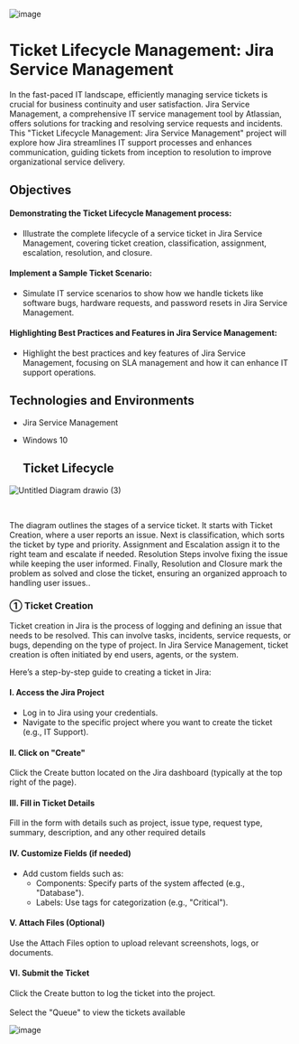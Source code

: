 ![image](https://github.com/user-attachments/assets/067718d7-7f9e-400e-9f0b-c36bc35dd1d0)
<h1>Ticket Lifecycle Management: Jira Service Management </h1>

<p>In the fast-paced IT landscape, efficiently managing service tickets is crucial for business continuity and user satisfaction. Jira Service Management, a comprehensive IT service management tool by Atlassian, offers solutions for tracking and resolving service requests and incidents. This "Ticket Lifecycle Management: Jira Service Management" project will explore how Jira streamlines IT support processes and enhances communication, guiding tickets from inception to resolution to improve organizational service delivery.</p>


<h2>Objectives</h2>

  
<h4>Demonstrating the Ticket Lifecycle Management process: </h4>

- Illustrate the complete lifecycle of a service ticket in Jira Service Management, covering ticket creation, classification, assignment, escalation, resolution, and closure.
  
<h4>Implement a Sample Ticket Scenario: </h4>

- Simulate IT service scenarios to show how we handle tickets like software bugs, hardware requests, and password resets in Jira Service Management.
  
<h4>Highlighting Best Practices and Features in Jira Service Management: </h4>

- Highlight the best practices and key features of Jira Service Management, focusing on SLA management and how it can enhance IT support operations.




<h2>Technologies and Environments</h2>

- Jira Service Management 
- Windows 10

  <h2>Ticket Lifecycle</h2>
  
![Untitled Diagram drawio (3)](https://github.com/user-attachments/assets/99514443-0931-4698-94ff-4b2a5ce8f9b3)



<br>

<p>The diagram outlines the stages of a service ticket. It starts with Ticket Creation, where a user reports an issue. Next is classification, which sorts the ticket by type and priority. Assignment and Escalation assign it to the right team and escalate if needed. Resolution Steps involve fixing the issue while keeping the user informed. Finally, Resolution and Closure mark the problem as solved and close the ticket, ensuring an organized approach to handling user issues..</p>


<h3>&#9312; Ticket Creation</h3>


<p>Ticket creation in Jira is the process of logging and defining an issue that needs to be resolved. This can involve tasks, incidents, service requests, or bugs, depending on the type of project. In Jira Service Management, ticket creation is often initiated by end users, agents, or the system.</p>

Here’s a step-by-step guide to creating a ticket in Jira:

<h4>I. Access the Jira Project</h4>

- Log in to Jira using your credentials.
- Navigate to the specific project where you want to create the ticket (e.g., IT Support).

<h4>II. Click on "Create"</h4>

 Click the Create button located on the Jira dashboard (typically at the top right of the page).
  
<h4>III. Fill in Ticket Details</h4>

Fill in the form with details such as project, issue type, request type, summary, description, and any other required details
  

<h4>IV. Customize Fields (if needed)</h4>
   
- Add custom fields such as:
   - Components: Specify parts of the system affected (e.g., "Database").
   - Labels: Use tags for categorization (e.g., "Critical").

     
<h4>V. Attach Files (Optional)</h4>
Use the Attach Files option to upload relevant screenshots, logs, or documents.

<h4>VI. Submit the Ticket</h4>
Click the Create button to log the ticket into the project.

<br>
<br>
Select the "Queue" to view the tickets available

<br>


![image](https://github.com/user-attachments/assets/c7242633-b910-4fbf-96f4-348e77f8330c)

